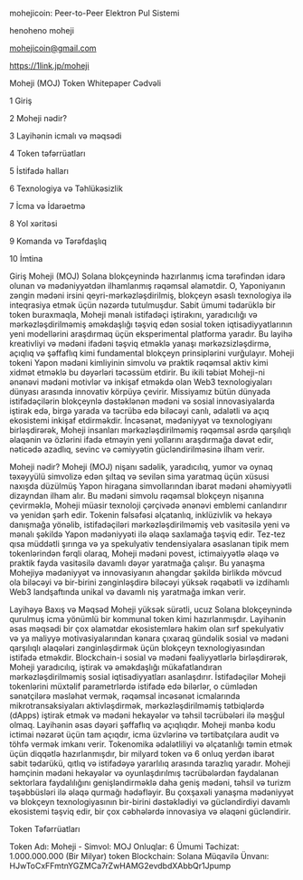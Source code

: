 mohejicoin: Peer-to-Peer Elektron Pul Sistemi

henoheno moheji

mohejicoin@gmail.com

https://1link.jp/moheji

Moheji (MOJ) Token Whitepaper Cədvəli

1 Giriş

2 Moheji nədir?

3 Layihənin icmalı və məqsədi

4 Token təfərrüatları

5 İstifadə halları

6 Texnologiya və Təhlükəsizlik

7 İcma və İdarəetmə

8 Yol xəritəsi

9 Komanda və Tərəfdaşlıq

10 İmtina

Giriş Moheji (MOJ) Solana blokçeynində hazırlanmış icma tərəfindən idarə olunan və mədəniyyətdən ilhamlanmış rəqəmsal əlamətdir. O, Yaponiyanın zəngin mədəni irsini qeyri-mərkəzləşdirilmiş, blokçeyn əsaslı texnologiya ilə inteqrasiya etmək üçün nəzərdə tutulmuşdur. Sabit ümumi tədarüklə bir token buraxmaqla, Moheji mənalı istifadəçi iştirakını, yaradıcılığı və mərkəzləşdirilməmiş əməkdaşlığı təşviq edən sosial token iqtisadiyyatlarının yeni modellərini araşdırmaq üçün eksperimental platforma yaradır. Bu layihə kreativliyi və mədəni ifadəni təşviq etməklə yanaşı mərkəzsizləşdirmə, açıqlıq və şəffaflıq kimi fundamental blokçeyn prinsiplərini vurğulayır. Moheji tokeni Yapon mədəni kimliyinin simvolu və praktik rəqəmsal aktiv kimi xidmət etməklə bu dəyərləri təcəssüm etdirir. Bu ikili təbiət Moheji-ni ənənəvi mədəni motivlər və inkişaf etməkdə olan Web3 texnologiyaları dünyası arasında innovativ körpüyə çevirir. Missiyamız bütün dünyada istifadəçilərin blokçeynlə dəstəklənən mədəni və sosial innovasiyalarda iştirak edə, birgə yarada və təcrübə edə biləcəyi canlı, ədalətli və açıq ekosistemi inkişaf etdirməkdir. İncəsənət, mədəniyyət və texnologiyanı birləşdirərək, Moheji insanları mərkəzləşdirilməmiş rəqəmsal əsrdə qarşılıqlı əlaqənin və özlərini ifadə etməyin yeni yollarını araşdırmağa dəvət edir, nəticədə azadlıq, sevinc və cəmiyyətin gücləndirilməsinə ilham verir.

Moheji nədir? Moheji (MOJ) nişanı sadəlik, yaradıcılıq, yumor və oynaq təxəyyülü simvolizə edən şıltaq və sevilən sima yaratmaq üçün xüsusi naxışda düzülmüş Yapon hiragana simvollarından ibarət mədəni əhəmiyyətli dizayndan ilham alır. Bu mədəni simvolu rəqəmsal blokçeyn nişanına çevirməklə, Moheji müasir texnoloji çərçivədə ənənəvi emblemi canlandırır və yenidən şərh edir. Tokenin fəlsəfəsi əlçatanlıq, inklüzivlik və hekayə danışmağa yönəlib, istifadəçiləri mərkəzləşdirilməmiş veb vasitəsilə yeni və mənalı şəkildə Yapon mədəniyyəti ilə əlaqə saxlamağa təşviq edir. Tez-tez qısa müddətli şırınga və ya spekulyativ tendensiyalara əsaslanan tipik mem tokenlərindən fərqli olaraq, Moheji mədəni povest, ictimaiyyətlə əlaqə və praktik fayda vasitəsilə davamlı dəyər yaratmağa çalışır. Bu yanaşma Mohejiyə mədəniyyət və innovasiyanın ahəngdar şəkildə birlikdə mövcud ola biləcəyi və bir-birini zənginləşdirə biləcəyi yüksək rəqabətli və izdihamlı Web3 landşaftında unikal və davamlı niş yaratmağa imkan verir.

Layihəyə Baxış və Məqsəd Moheji yüksək sürətli, ucuz Solana blokçeynində qurulmuş icma yönümlü bir kommunal token kimi hazırlanmışdır. Layihənin əsas məqsədi bir çox əlamətdar ekosistemlərə hakim olan sırf spekulyativ və ya maliyyə motivasiyalarından kənara çıxaraq gündəlik sosial və mədəni qarşılıqlı əlaqələri zənginləşdirmək üçün blokçeyn texnologiyasından istifadə etməkdir. Blockchain-i sosial və mədəni fəaliyyətlərlə birləşdirərək, Moheji yaradıcılıq, iştirak və əməkdaşlığı mükafatlandıran mərkəzləşdirilməmiş sosial iqtisadiyyatları asanlaşdırır. İstifadəçilər Moheji tokenlərini müxtəlif parametrlərdə istifadə edə bilərlər, o cümlədən sənətçilərə məsləhət vermək, rəqəmsal incəsənət icmalarında mikrotransaksiyaları aktivləşdirmək, mərkəzləşdirilməmiş tətbiqlərdə (dApps) iştirak etmək və mədəni hekayələr və təhsil təcrübələri ilə məşğul olmaq. Layihənin əsas dəyəri şəffaflıq və açıqlıqdır. Moheji mənbə kodu ictimai nəzarət üçün tam açıqdır, icma üzvlərinə və tərtibatçılara audit və töhfə vermək imkanı verir. Tokenomika ədalətliliyi və əlçatanlığı təmin etmək üçün diqqətlə hazırlanmışdır, bir milyard token və 6 onluq yerdən ibarət sabit tədarükü, qıtlıq və istifadəyə yararlılıq arasında tarazlıq yaradır. Moheji həmçinin mədəni hekayələr və oyunlaşdırılmış təcrübələrdən faydalanan sektorlara faydalılığını genişləndirməklə daha geniş mədəni, təhsil və turizm təşəbbüsləri ilə əlaqə qurmağı hədəfləyir. Bu çoxşaxəli yanaşma mədəniyyət və blokçeyn texnologiyasının bir-birini dəstəklədiyi və gücləndirdiyi davamlı ekosistemi təşviq edir, bir çox cəbhələrdə innovasiya və əlaqəni gücləndirir.

Token Təfərrüatları

Token Adı: Moheji - Simvol: MOJ
Onluqlar: 6
Ümumi Təchizat: 1.000.000.000 (Bir Milyar) token
Blockchain: Solana
Müqavilə Ünvanı: HJwToCxFFmtnYGZMCa7rZwHAMG2evdbdXAbbQr1Jpump

